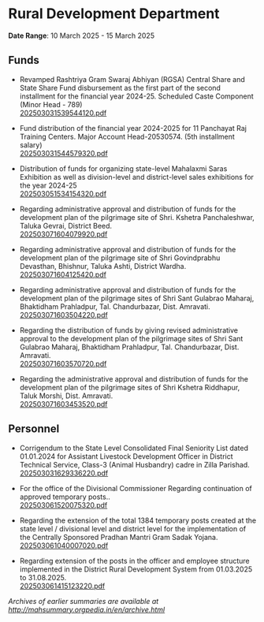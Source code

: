 # Rural Development Department

**Date Range**: 10 March 2025 - 15 March 2025


## Funds
- Revamped Rashtriya Gram Swaraj Abhiyan (RGSA) Central Share and State Share Fund disbursement as the first part of the second installment for the financial year 2024-25.  Scheduled Caste Component (Minor Head - 789)\
  [202503031539544120.pdf](https://gr.maharashtra.gov.in/Site/Upload/Government%20Resolutions/English/202503031539544120.pdf)

- Fund distribution of the financial year 2024-2025 for 11 Panchayat Raj Training Centers.  Major Account Head-20530574.  (5th installment salary)\
  [202503031544579320.pdf](https://gr.maharashtra.gov.in/Site/Upload/Government%20Resolutions/English/202503031544579320.pdf)

- Distribution of funds for organizing state-level Mahalaxmi Saras Exhibition as well as division-level and district-level sales exhibitions for the year 2024-25\
  [202503051534154320.pdf](https://gr.maharashtra.gov.in/Site/Upload/Government%20Resolutions/English/202503051534154320.pdf)

- Regarding administrative approval and distribution of funds for the development plan of the pilgrimage site of Shri. Kshetra Panchaleshwar, Taluka Gevrai, District Beed.\
  [202503071604079920.pdf](https://gr.maharashtra.gov.in/Site/Upload/Government%20Resolutions/English/202503071604079920.pdf)

- Regarding administrative approval and distribution of funds for the development plan of the pilgrimage site of Shri Govindprabhu Devasthan, Bhishnur, Taluka Ashti, District Wardha.\
  [202503071604125420.pdf](https://gr.maharashtra.gov.in/Site/Upload/Government%20Resolutions/English/202503071604125420.pdf)

- Regarding administrative approval and distribution of funds for the development plan of the pilgrimage sites of Shri Sant Gulabrao Maharaj, Bhaktidham Prahladpur, Tal. Chandurbazar, Dist. Amravati.\
  [202503071603504220.pdf](https://gr.maharashtra.gov.in/Site/Upload/Government%20Resolutions/English/202503071603504220.pdf)

- Regarding the distribution of funds by giving revised administrative approval to the development plan of the pilgrimage sites of Shri Sant Gulabrao Maharaj, Bhaktidham Prahladpur, Tal. Chandurbazar, Dist. Amravati.\
  [202503071603570720.pdf](https://gr.maharashtra.gov.in/Site/Upload/Government%20Resolutions/English/202503071603570720.pdf)

- Regarding the administrative approval and distribution of funds for the development plan of the pilgrimage sites of Shri Kshetra Riddhapur, Taluk Morshi, Dist. Amravati.\
  [202503071603453520.pdf](https://gr.maharashtra.gov.in/Site/Upload/Government%20Resolutions/English/202503071603453520.pdf)

## Personnel
- Corrigendum to the State Level Consolidated Final Seniority List dated 01.01.2024 for Assistant Livestock Development Officer in District Technical Service, Class-3 (Animal Husbandry) cadre in Zilla Parishad.\
  [202503031629336220.pdf](https://gr.maharashtra.gov.in/Site/Upload/Government%20Resolutions/English/202503031629336220....pdf)

- For the office of the Divisional Commissioner Regarding continuation of approved temporary posts..\
  [202503061520075320.pdf](https://gr.maharashtra.gov.in/Site/Upload/Government%20Resolutions/English/202503061520075320.pdf)

- Regarding the  extension of the total 1384 temporary posts created at the state level / divisional level and district level for the implementation of the Centrally Sponsored Pradhan Mantri Gram Sadak Yojana.\
  [202503061040007020.pdf](https://gr.maharashtra.gov.in/Site/Upload/Government%20Resolutions/English/202503061040007020.pdf)

- Regarding extension of the posts in the officer and employee structure implemented in the District Rural Development System from 01.03.2025 to 31.08.2025.\
  [202503061415123220.pdf](https://gr.maharashtra.gov.in/Site/Upload/Government%20Resolutions/English/202503061415123220....pdf)


*Archives of earlier summaries are available at http://mahsummary.orgpedia.in/en/archive.html*